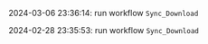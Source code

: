 2024-03-06 23:36:14: run workflow `Sync_Download` 

2024-02-28 23:35:53: run workflow `Sync_Download` 


